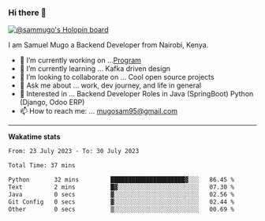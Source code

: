 ### Hi there 👋

[![@sammugo's Holopin board](https://holopin.me/sammugo)](https://holopin.io/@sammugo)

I am Samuel Mugo a Backend Developer from Nairobi, Kenya.

<!--
**sam-mugo/sam-mugo** is a ✨ _special_ ✨ repository because its `README.md` (this file) appears on your GitHub profile.
-->



- 🔭 I’m currently working on ...[Program](https://github.com/sam-mugo/program)
- 🌱 I’m currently learning ... Kafka driven design
- 👯 I’m looking to collaborate on ... Cool open source projects
- 💬 Ask me about ... work, dev journey, and life in general
- 💼 Interested in ... Backend Developer Roles in Java (SpringBoot) Python (Django, Odoo ERP)
- 📫 How to reach me: ... [mugosam95@gmail.com](mailto:mugosam95@gmail.com)

-------
**Wakatime stats**
<!--START_SECTION:waka-->

```txt
From: 23 July 2023 - To: 30 July 2023

Total Time: 37 mins

Python       32 mins         █████████████████████▓░░░   86.45 %
Text         2 mins          █▓░░░░░░░░░░░░░░░░░░░░░░░   07.30 %
Java         0 secs          ▓░░░░░░░░░░░░░░░░░░░░░░░░   02.56 %
Git Config   0 secs          ▓░░░░░░░░░░░░░░░░░░░░░░░░   02.44 %
Other        0 secs          ▒░░░░░░░░░░░░░░░░░░░░░░░░   00.69 %
```

<!--END_SECTION:waka-->






